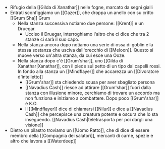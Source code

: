 - Rifugio della [[Gilda di Xanathar]] nelle fogne, marcato da segni gialli 
- Entrati sconfiggiamo un [[Gazer]], che droppa un anello con su critto [[Grum Sha]] Grum
	- Nella stanza successiva notiamo due persone: [[Krent]] e un Druegar. 
		- Ucciso il Druegar, interroghiamo l'altro che ci dice che tra 2 stanze ci sarà il suo capo. 
	- Nella stanza ancora dopo notiamo una serie di ossa di goblin e la stessa sostanza che usciva dall'orecchio di [[Meloon]]. Questo si muove verso un'altra stanza, da cui esce una Ooze. 
	- Nella stanza dopo c'è [[Grum'shar]], uno [[Gilda di Xanathar|Xanathar]], con il piede sul petto di un tipo dai capelli rossi. In fondo alla stanza un [[Mindflayer]] che accarezza un [[Divoratore d'intelletto]]
		- [[Grum'shar]] sta chiedendo scusa per aver sbagliato persona
		- [[Navadius Cash]] riesce ad attirare [[Grum'shar]] fuori dalla stanza con illusione minore, cerchiamo di trovare un accordo ma non funziona e iniziamo a combattere. Dopo poco [[Grum'shar]] è K.O.
		- Il [[Mindflayer]] dice di chiamarsi [[Nilur]] e dice a [[Navadius Cash]] che percepisce una creatura potente e oscura che lo sta inseguendo. [[Navadius Cash|teletrasporta per poi dargli una visione]]
- Dietro un pilastro troviamo un [[Uomo Ratto]], che di dice di essere membro della [[Compagnia dei salatori]], mercanti di carne, spezie e altro che lavora a [[Waterdeep]]